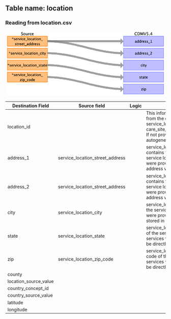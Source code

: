 ## Table name: location

### Reading from location.csv

![](md_files/image3.png)

| Destination Field | Source field | Logic | Comment field |
| --- | --- | --- | --- |
| location_id |  |  | This information has to be mapped from the care_site table. The service_location_id will act as care_site_source_value/care_site_id. If not provided this has to be autogenerated. |
| address_1 | service_location_street_address |  | service_location_street_address contains the street address of the service location where services were provided. The first line of address will be stored in address_1<br> |
| address_2 | service_location_street_address |  | service_location_street_address contains the street address of the service location where services were provided. The second line of address will be stored in address_2<br> |
| city | service_location_city |  | service_location_city is the city of the service location where services were provided. This can be directly stored in city.<br> |
| state | service_location_state |  | service_location_state is the state of the service location where services were provided. This can be directly stored in state.<br> |
| zip | service_location_zip_code |  | service_location_zip_code is the zip code of the service location where services were provided. This can be directly stored in zip.<br> |
| county |  |  |  |
| location_source_value |  |  |  |
| country_concept_id |  |  |  |
| country_source_value |  |  |  |
| latitude |  |  |  |
| longitude |  |  |  |

